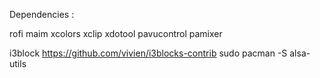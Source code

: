 Dependencies :

rofi
maim
xcolors
xclip
xdotool
pavucontrol
pamixer

i3block
https://github.com/vivien/i3blocks-contrib
sudo pacman -S alsa-utils

